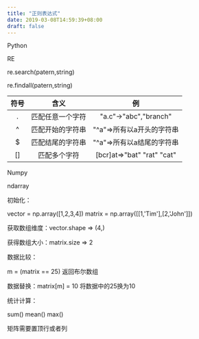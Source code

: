 ```yaml
---
title: "正则表达式"
date: 2019-03-08T14:59:39+08:00
draft: false
---
```


Python

RE

re.search(patern,string)

re.findall(patern,string)

|符号|含义|例|
| :--------: | :-------------: | :---:|
|.|匹配任意一个字符|"a.c"->"abc","branch"|
|^|匹配开始的字符串|"^a"=>所有以a开头的字符串|
|$|匹配结尾的字符串|"^a"=>所有以a结尾的字符串|
|[]|匹配多个字符|[bcr]at=>"bat" "rat" "cat"|

Numpy

ndarray

初始化：

vector = np.array([1,2,3,4])
matrix = np.array([[1,'Tim'],[2,'John']])

获取数组维度：vector.shape =>  (4,)

获得数组大小：matrix.size => 2

数据比较：

m = (matrix == 25) 返回布尔数组

数据替换：matrix[m] = 10 将数据中的25换为10

统计计算：

sum() mean() max()

矩阵需要置顶行或者列